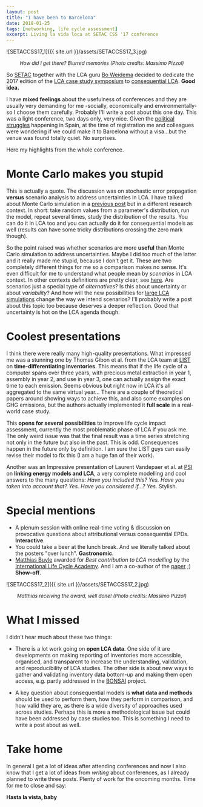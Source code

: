```yaml
---
layout: post
title: "I have been to Barcelona"
date: 2018-01-25
tags: [networking, life cycle assessment]
excerpt: Living la vida loca at SETAC CSS '17 conference
---
```



![SETACCSS17_1]({{ site.url }}/assets/SETACCSS17_3.jpg)
<center><i><font size="2"> How did I get there? Blurred memories (Photo credits: Massimo Pizzol)</font></i></center>


So [SETAC](https://www.setac.org/) together with the LCA guru [Bo Weidema](https://ilca.es/about-us/governing-board/) decided to dedicate the 2017 edition of the [LCA case study symposium](https://lca2017.setac.org/) to [consequential LCA](https://consequential-lca.org/). **Good idea.**

I have **mixed feelings** about the usefulness of conferences and they are usually very demanding for me -socially, economically and environmentally- so I choose them carefully. Probably I'll write a post about this one day. This was a light conference, two days only, very nice. Given the [political struggles](https://en.wikipedia.org/wiki/Catalan_independence_referendum,_2017) happening in Spain, at the time of registration me and colleagues were wondering if we could make it to Barcelona without a visa...but the venue was found totally quiet. No surprises.

Here my highlights from the whole conference.

# Monte Carlo makes you stupid

This is actually a quote. The discussion was on stochastic error propagation **versus** scenario analysis to address uncertainties in LCA. I have talked about Monte Carlo simulation in a [previous post](http://moutreach.science/2017/04/20/PM25-China-uncertainty.html) but in a different research context. In short: take random values from a parameter's distribution, run the model, repeat several times, study the distribution of the results. You can do it in LCA too and you can actually do it for consequential models as well (results can have some tricky distributions crossing the zero mark though).

So the point raised was whether scenarios are more **useful** than Monte Carlo simulation to address uncertainties. Maybe I did too much of the latter and it really made me stupid, because I don't get it. These are two completely different things for me so a comparison makes no sense. It's even difficult for me to understand what people mean by _scenarios_ in LCA context. In other contexts definitions are pretty clear, see [here](http://moutreach.science/2017/03/13/Group-exercises-participatory-scenario-development.html). Are scenarios just a special type of _alternatives_? Is this about uncertainty or about _variability_? And how will the new possibilities for [large LCA simulations](https://brightwaylca.org/) change the way we intend scenarios? I'll probably write a post about this topic too because deserves a deeper reflection. Good that uncertainty is hot on the LCA agenda though.

# Coolest presentations

I think there were really many high-quality presentations. What impressed me was a stunning one by Thomas Gibon et al. from the LCA team at [LIST](https://www.list.lu/en/research/erin/life-cycle-sustainability-and-risk-assessment/team/?tx_listpeople_pi1%5B%40widget_0%5D%5BcurrentPage%5D=2&cHash=b071fbd0847b7a12c8a4d26b58a55935) on **time-differentiating inventories**. This means that if the life cycle of a computer spans over three years, with precious metal extraction in year 1, assembly in year 2, and use in year 3, one can actually assign the exact time to each emission. Seems obvious but right now in LCA it's all aggregated to the same virtual year... There are a couple of theoretical papers around showing ways to achieve this, and also some examples on GHG emissions, but the authors actually implemented it **full scale** in a real-world case study.

This **opens for several possibilities** to improve life cycle impact assessment, currently the most problematic phase of LCA if you ask me. The only weird issue was that the final result was a time series stretching not only in the future but also in the past. This is odd. Consequences happen in the future only by definition. I am sure the LIST guys can easily revise their model to fix this (I am a huge fan of their work).

Another was an Impressive presentation of Laurent Vandepaer et al. at [PSI](https://www.psi.ch/ta/lvandepaer) on **linking energy models and LCA**, a very complete modelling and cool answers to the many questions: _Have you included this? Yes. Have you taken into account that? Yes. Have you considered if...? Yes._ Stylish.

# Special mentions

- A plenum session with online real-time voting & discussion on provocative questions about attributional versus consequential EPDs. **Interactive**.
- You could take a beer at the lunch break. And we literally talked about the posters "over lunch". **Gastronomic**.
- [Matthias Buyle](https://www.uantwerpen.be/en/staff/matthias-buyle/) awarded for _Best contribution to LCA modelling_ by the [International Life Cycle Academy](https://ilca.es/meetings-and-awards/academy-awards/awards-2017/ ). And I am a co-author of the [paper](https://doi.org/10.1007/s11367-017-1389-5) ;) **Show-off**.

![SETACCSS17_2]({{ site.url }}/assets/SETACCSS17_2.jpg)
<center><i><font size="2"> Matthias receiving the award, well done! (Photo credits: Massimo Pizzol)</font></i></center>

# What I missed

I didn't hear much about these two things:

- There is a lot work going on **open LCA data**. One side of it are developments on making reporting of inventories more accessible, organised, and transparent to increase the understanding, validation, and reproducibility of LCA studies. The other side is about new ways to gather and validating inventory data bottom-up and making them open access, e.g. partly addressed in the [BONSAI](https://bonsai.uno/) project.

- A key question about consequential models is **what data and methods** should be used to perform them, how they perform in comparison, and how valid they are, as there is a wide diversity of approaches used across studies. Perhaps this is more a methodological issue but could have been addressed by case studies too. This is something I need to write a post about as well.

# Take home

In general I get a lot of ideas after attending conferences and now I also know that I get a lot of ideas from _writing_ about conferences, as I already planned to write three posts. Plenty of work for the oncoming months. Time for me to close and say:

**Hasta la vista, baby**
